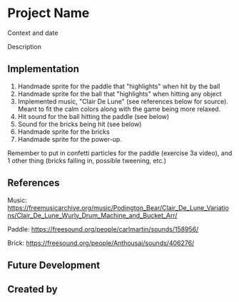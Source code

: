 # Project Name

Context and date

Description


## Implementation

1. Handmade sprite for the paddle that "highlights" when hit by the ball
2. Handmade sprite for the ball that "highlights" when hitting any object
3. Implemented music, "Clair De Lune" (see references below for source). Meant to fit the calm colors along with the game being more relaxed.
4. Hit sound for the ball hitting the paddle (see below)
5. Sound for the bricks being hit (see below)
6. Handmade sprite for the bricks
7. Handmade sprite for the power-up.

Remember to put in confetti particles for the paddle (exercise 3a video), and 1 other thing (bricks falling in, possible tweening, etc.)



## References
Music: https://freemusicarchive.org/music/Podington_Bear/Clair_De_Lune_Variations/Clair_De_Lune_Wurly_Drum_Machine_and_Bucket_Arr/

Paddle: https://freesound.org/people/carlmartin/sounds/158956/

Brick: https://freesound.org/people/Anthousai/sounds/406276/

## Future Development


## Created by
